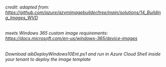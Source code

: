 ###### credit: adapted from: https://github.com/azure/azvmimagebuilder/tree/main/solutions/14_Building_Images_WVD
###### meets Windows 365 custom image requirements: https://docs.microsoft.com/en-us/windows-365/device-images




*Download aibDeployWindows10Ent.ps1 and run in Azure Cloud Shell inside your tenant to deploy the image template*
